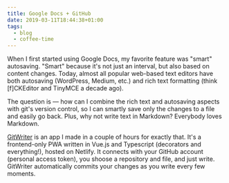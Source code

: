 ```yaml
---
title: Google Docs + GitHub
date: 2019-03-11T18:44:38+01:00
tags:
  - blog
  - coffee-time
---
```


When I first started using Google Docs, my favorite feature was "smart" autosaving. "Smart" because it's not just an interval, but also based on content changes. Today, almost all popular web-based text editors have both autosaving (WordPress, Medium, etc.) and rich text formatting (think \[f]CKEditor and TinyMCE a decade ago).

The question is — how can I combine the rich text and autosaving aspects with git's version control, so I can smartly save only the changes to a file and easily go back. Plus, why not write text in Markdown? Everybody loves Markdown.

[GitWriter](https://github.com/AnandChowdhary/gitwriter) is an app I made in a couple of hours for exactly that. It's a frontend-only PWA written in Vue.js and Typescript (decorators and everything!), hosted on Netlify. It connects with your GitHub account (personal access token), you shoose a repository and file, and just write. GitWriter automatically commits your changes as you write every few moments.
